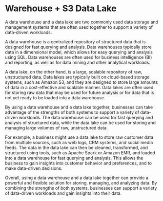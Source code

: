 # Warehouse + S3 Data Lake

A data warehouse and a data lake are two commonly used data storage and management systems that are often used together to support a variety of data-driven workloads.

A data warehouse is a centralized repository of structured data that is designed for fast querying and analysis. Data warehouses typically store data in a dimensional model, which allows for easy querying and analysis using SQL. Data warehouses are often used for business intelligence (BI) and reporting, as well as for data mining and other analytical workloads.

A data lake, on the other hand, is a large, scalable repository of raw, unstructured data. Data lakes are typically built on cloud-based storage systems, such as Amazon S3, and they are designed to store large amounts of data in a cost-effective and scalable manner. Data lakes are often used for storing raw data that may be used for future analysis or for data that is not yet ready to be loaded into a data warehouse.

By using a data warehouse and a data lake together, businesses can take advantage of the strengths of both systems to support a variety of data-driven workloads. The data warehouse can be used for fast querying and analysis of structured data, while the data lake can be used for storing and managing large volumes of raw, unstructured data.

For example, a business might use a data lake to store raw customer data from multiple sources, such as web logs, CRM systems, and social media feeds. The data in the data lake can then be cleaned, transformed, and structured using tools, such as Apache Spark or Amazon EMR, and loaded into a data warehouse for fast querying and analysis. This allows the business to gain insights into customer behavior and preferences, and to make data-driven decisions.

Overall, using a data warehouse and a data lake together can provide a powerful and flexible solution for storing, managing, and analyzing data. By combining the strengths of both systems, businesses can support a variety of data-driven workloads and gain insights into their data.
